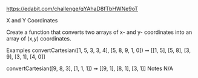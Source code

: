 https://edabit.com/challenge/qYAhaD8fTbHWNe9oT

X and Y Coordinates

Create a function that converts two arrays of x- and y- coordinates into an array of (x,y) coordinates.

Examples
convertCartesian([1, 5, 3, 3, 4], [5, 8, 9, 1, 0])
➞ [[1, 5], [5, 8], [3, 9], [3, 1], [4, 0]]

convertCartesian([9, 8, 3], [1, 1, 1])
➞ [[9, 1], [8, 1], [3, 1]]
Notes
N/A
